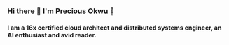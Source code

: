### Hi there 👋 I'm Precious Okwu 🙂

#### I am a 16x certified cloud architect and distributed systems engineer, an AI enthusiast and avid reader.


